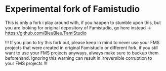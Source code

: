 # Experimental fork of Famistudio

This is only a fork i play around with, if you happen to stumble upon this, but you are looking for original depository of Famistudio, go here instead -> https://github.com/BleuBleu/FamiStudio

 !!! If you plan to try this fork out, please keep in mind to never use your FMS projects that were created in original Famistudio or different fork, if you still want to use your FMS projects anyways, always make sure to backup them beforehand. Ignoring this warning can result in irreversible corruption to your FMS projects !!!
